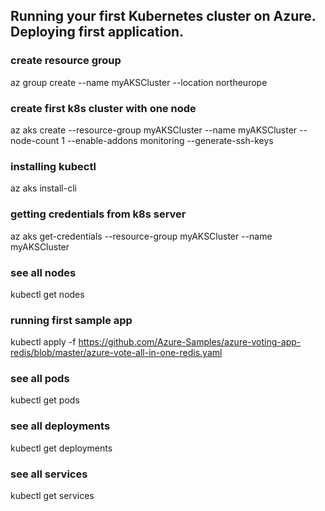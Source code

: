 
## Running your first Kubernetes cluster on Azure. Deploying first application.


### create resource group 
az group create --name myAKSCluster --location northeurope

### create first k8s cluster  with one node
az aks create --resource-group myAKSCluster --name myAKSCluster --node-count 1 --enable-addons monitoring --generate-ssh-keys

### installing kubectl 
az aks install-cli

### getting credentials from k8s server
az aks get-credentials --resource-group myAKSCluster --name myAKSCluster

### see all nodes  
kubectl get nodes

### running  first sample app
kubectl apply -f https://github.com/Azure-Samples/azure-voting-app-redis/blob/master/azure-vote-all-in-one-redis.yaml

### see all pods
kubectl get pods

### see all deployments
kubectl get deployments

### see all services 
kubectl get services 

